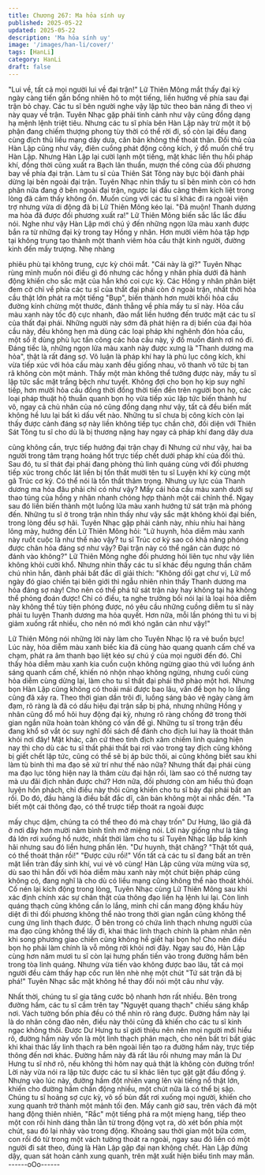 ```yaml
---
title: Chương 267: Ma hỏa sính uy
published: 2025-05-22
updated: 2025-05-22
description: 'Ma hỏa sính uy'
image: '/images/han-li/cover/'
tags: [HanLi]
category: HanLi
draft: false
---
```


"Lui về, tất cả mọi người lui về đại trận!" Lữ Thiên Mông mắt thấy
đại kỳ ngày càng tiến gần bổng nhiên hô to một tiếng, liền hướng
về phía sau đại trận bỏ chạy.
Các tu sĩ bên người nghe vậy lập tức theo bản năng đi theo vị này
quay về trận.
Tuyên Nhạc gặp phải tình cảnh như vậy cũng đồng dạng hạ mệnh
lệnh triệt tiêu.
Nhưng các tu sĩ phía bên Hàn Lập này trừ một ít bộ phận đang
chiếm thượng phong tùy thời có thể rời đi, số còn lại đều đang
cùng địch thủ liều mạng dây dưa, căn bản không thể thoát thân.
Đối thủ của Hàn Lập cũng như vây, điên cuồng phát động công
kích, ý đồ muốn chế trụ Hàn Lập.
Nhưng Hàn Lập lại cười lạnh một tiếng, mặt khác liền thu hồi
pháp khí, đồng thời cũng xuất ra Bạch lân thuẩn, mượn thế công
của đối phương bay về phía đại trận. Làm tu sĩ của Thiên Sát
Tông này bực bội đành phải dừng lại bên ngoài đại trận.
Tuyên Nhạc nhìn thấy tu sĩ bên mình còn có hơn phân nữa đang
ở bên ngoài đại trận, ngược lại đấu càng thêm kịch liệt trong lòng
đã cảm thấy không ổn. Muốn cùng với các tu sĩ khác đi ra ngoài
viện trợ nhưng vừa di động đã bị Lữ Thiên Mông kéo lại.
"Đã muộn! Thanh dương ma hỏa đã được đối phương xuất ra!"
Lữ Thiên Mông biến sắc lắc lắc đầu nói.
Nghe như vậy Hàn Lập mới chú ý đến những ngọn lữa màu xanh
được bắn ra từ những đại kỳ trong tay Hồng y nhân. Hơn mười
viêm hỏa tập hợp tại không trung tạo thành một thanh viêm hỏa
cầu thật kinh người, đường kinh đến mấy trượng. Nhẹ nhàng

phiêu phù tại không trung, cực kỳ chói mắt.
"Cái này là gì?"
Tuyên Nhạc rùng mình muốn nói điều gì đó nhưng các hồng y
nhân phía dưới đã hành động khiến cho sắc mặt của hắn khó coi
cực kỳ.
Các Hồng y nhân phân biệt đem cờ chỉ về phía các tu sĩ của thất
đại phái còn ở ngoài trận, nhất thời hỏa cầu thật lớn phát ra một
tiếng "Bụp", biến thành hơn mười khối hỏa cầu đường kính chừng
một thước, đánh thẳng về phía mấy tu sĩ này.
Hỏa cầu màu xanh này tốc độ cực nhanh, đảo mắt liền hướng
đến trước mặt các tu sĩ của thất đại phái.
Những người này sớm đã phát hiện ra dị biến của đại hỏa cầu
này, đều không hẹn mà dùng các loại pháp khí nghênh đón hỏa
cầu, một số ít dùng phù lục tấn công các hỏa cầu này, ý đồ muốn
đánh rơi nó đi.
Đáng tiếc là, những ngọn lửa màu xanh này được xưng là "Thanh
dương ma hỏa", thật là rất đáng sợ.
Vô luận là pháp khí hay là phù lục công kích, khi vừa tiếp xúc với
hỏa cầu màu xanh đều giống nhau, vô thanh vô tức bị tan rã
không còn một mảnh.
Thấy một màn không thể tưởng được này, mấy tu sĩ lập tức sắc
mặt trắng bệch như tuyết.
Không đợi cho bọn họ kịp suy nghĩ tiếp, hơn mười hỏa cầu đồng
thời đồng thời tiến đến trên người bọn họ, các loại pháp thuật hộ
thuẫn quanh bọn họ vừa tiếp xúc lập tức biến thành hư vô, ngay
cả chủ nhân của nó cũng đồng dạng như vậy, tất cả đều biến mất
không hề lưu lại bất kì dấu vết nào.
Những tu sĩ chưa bị công kích còn lại thấy được cảnh đáng sợ
này liền không tiếp tục chần chờ, đối diện với Thiên Sát Tông tu sĩ
cho dù là bị thương nặng hay ngay cả pháp khí đang dây dưa

cũng không cần, trực tiếp hướng đại trận chạy đi
Nhưng cứ như vậy, hai ba người trong tâm trạng hoảng hốt trực
tiếp chết dưới pháp khí của đối thủ.
Sau đó, tu sĩ thát đại phái đang phòng thủ linh quáng cùng với đối
phương tiếp xúc trong chốc lát liền bị tổn thất mười tên tu sĩ
Luyện khí kỳ cùng một gã Trúc cơ kỳ. Có thể nói là tổn thất thảm
trọng.
Nhưng uy lực của Thanh dương ma hỏa đâu phải chỉ có như
vậy?
Mấy cái hỏa cầu màu xanh dưới sự thao túng của hồng y nhân
nhanh chóng hợp thành một cái chỉnh thể. Ngay sau đó liền biến
thành một luồng lửa màu xanh hướng tứ sát trận mà phóng đến.
Những tu sĩ ở trong trận nhìn thấy như vậy sắc mặt không khỏi
đại biến, trong lòng đều sợ hãi.
Tuyên Nhạc gặp phải cảnh này, nhíu nhíu hai hàng lông mày,
hướng đến Lữ Thiên Mông hỏi:
"Lữ huynh, hỏa diễm màu xanh này ruốt cuộc là như thế nào vậy?
tu sĩ Trúc cơ kỳ sao có khả năng phóng được chân hỏa đáng sợ
như vậy? Đại trận này có thể ngăn cản được nó đánh vào
không?"
Lữ Thiên Mông nghe đối phương hỏi liên tục như vậy liên không
khỏi cười khổ. Nhưng nhìn thấy các tu sĩ khác đều ngưng thần
chăm chú nhìn hắn, đành phải bất đắc dĩ giải thích:
"Không dối gạt chư vị, Lữ mổ ngày đó giao chiến tại biên giới thì
ngẫu nhiên nhìn thấy Thanh dương ma hỏa đáng sợ này! Cho nên
có thể phá tứ sát trận này hay không tại hạ không thể phỏng đoán
được! Chỉ có điều, ta nghe trưởng bối nói lại là loại hỏa diễm này
không thể tùy tiện phóng được, nó yêu cầu những cuồng diễm tu
sĩ này phải tu luyện Thanh dương ma hỏa quyết. Hơn nữa, mỗi
lần phóng thì tu vi bị giảm xuống rất nhiều, cho nên nó mới khó
ngăn cản như vậy!"

Lữ Thiên Mông nói những lời này làm cho Tuyên Nhạc lộ ra vẻ
buồn bực!
Lúc này, hỏa diễm màu xanh biếc kia đã cùng hào quang quanh
cấm chế va chạm, phát ra âm thanh bạo liệt kéo sự chú ý của mọi
người đến đó.
Chỉ thấy hỏa diễm màu xanh kia cuồn cuộn không ngừng giao thủ
với luồng ánh sáng quanh cấm chế, khiến nó nhộn nhạo không
ngừng, nhưng cuối cùng hỏa diễm cùng dừng lại, làm cho tu sĩ
thất đại phái thở phào một hơi.
Nhưng bọn Hàn Lập cũng không có thoải mái được bao lâu, vấn
đề bọn họ lo lắng cũng đã xảy ra.
Theo thời gian dần trôi đi, luồng sáng bảo vệ ngày càng ảm đạm,
rõ ràng là đã có dấu hiệu đại trận sắp bị phá, nhưng những Hồng
y nhân cũng đổ mồ hôi huy động đại kỳ, nhưng rõ ràng chống đở
trong thời gian ngắn nữa hoàn toàn không có vấn đề gì.
Những tu sĩ trong trận đều đang khổ sở vắt óc suy nghĩ đối sách
để đánh cho địch lui hay là thoát thân khỏi nơi đây!
Mặt khác, căn cứ theo tình địch xâm chiếm linh quáng hiện nay
thì cho dù các tu sĩ thất phái thất bại rơi vào trong tay địch cũng
không bị giết chết lập tức, cũng có thể sẽ bị áp bức thôi, ai cũng
không biết sau khi làm tù binh thì ma đạo sẽ xử trí như thế nào
nữa?
Nhưng thất đại phái cùng ma đạo lục tông hiện nay là thâm cừu
đại hận rồi, làm sao có thể nương tay mà ưu đãi địch nhân được
chứ? Hơn nữa, đối phương còn am hiểu thủ đoạn luyện hồn
phách, chỉ điều này thôi cũng khiến cho tu sĩ bảy đại phái bất an
rồi.
Do đó, đầu hàng là điều bất đắc dĩ, căn bản không một ai nhắc
đến.
"Ta biết một cái thông đạo, có thể trược tiếp thoát ra ngoài được

mấy chục dặm, chúng ta có thể theo đó mà chạy trốn" Dư Hưng,
lão giả đã ở nơi đây hơn mười năm bình tĩnh mở miệng nói.
Lời này giống như là tăng đá lớn rơi xuống hồ nước, nhất thời
làm cho tu sĩ Tuyên Nhạc lắp bắp kinh hãi nhưng sau đó liền
hưng phấn lên.
"Dư huynh, thật chăng?
"Thật tốt quá, có thể thoát thân rồi!"
"Được cứu rồi!"
Vốn tất cả các tu sĩ đang bất an trên mặt liền tràn đầy sinh khí, vui
vẻ vô cùng!
Hàn Lập cũng vừa mừng vừa sợ, dù sao thì hắn đối với hỏa diễm
màu xanh này một chút biện pháp cũng không có, đang nghĩ là
cho dù có liều mạng cũng không thể nào thoát khỏi.
Cố nén lại kích động trong lòng, Tuyên Nhạc cùng Lữ Thiên Mông
sau khi xác định chính xác sự chân thật của thông đạo liền hạ
lệnh lui lại.
Còn linh quáng thạch cũng không cần lo lắng, mình chỉ cần mang
động khẩu hủy diệt đi thì đối phương không thể nào trong thời
gian ngắn cũng không thể cung ứng linh thạch được. Ở bên trong
có chứa linh thạch nhưng người của ma đạo cũng không thể lấy
đi, khai thác linh thạch chính là phàm nhân nên khi song phương
giao chiến cũng không hề giết hại bọn họ!
Cho nên điều bọn họ phải làm chính là vỗ mông rời khỏi nơi đây.
Ngay sau đó, Hàn Lập cùng hơn năm mươi tu sĩ còn lại hưng
phấn tiến vào trong đường hầm bên trong tòa linh quáng. Nhưng
vừa tiến vào không được bao lâu, tất cả mọi người đều cảm thấy
hạp cốc run lên nhè nhẹ một chút
"Tứ sát trận đã bị phá!" Tuyên Nhạc sắc mặt không hề thay đổi
nói một câu như vậy.

Nhất thời, chúng tu sĩ gia tăng cước bộ nhanh hơn rất nhiều.
Bên trong đường hầm, các tu sĩ cầm trên tay "Nguyệt quang
thạch" chiếu sáng khắp nơi. Vách tường bốn phía đều có thể nhìn
rõ ràng được. Đường hầm này lại là do nhân công đào nên, điều
này thôi cũng đã khiến cho các tu sĩ kinh ngạc không thôi.
Được Dư Hưng tu sĩ giới thiệu nên nên mọi người mới hiểu rõ,
đường hầm này vốn là một linh thạch phân mạch, cho nên bất tri
bất giác khi khai thác lấy linh thạch ra bên ngoài liền tạo ra đường
hầm này, trực tiếp thông đến nơi khác.
Đường hầm này đã rất lâu rồi nhưng may mắn là Dư Hưng tu sĩ
nhớ rõ, nếu không thì hôm nay quả thật là không còn đường trốn!
Lời này vừa nói ra lập tức được các tu sĩ khác liên tục gật gật đầu
đồng ý.
Nhưng vào lúc này, đường hầm đột nhiên vang lên vài tiếng nổ
thật lớn, khiến cho đường hầm chấn động nhiều, một chút nữa là
có thể bị sập.
Chúng tu sĩ hoảng sợ cực kỳ, vô số bùn đất rơi xuống mọi người,
khiến cho xung quanh trở thành một mảnh tối đen.
Mấy canh giờ sau, trên vách đá một hang động thiên nhiên, "Rắc"
một tiếng phá ra một miẹng hang, tiếp theo một con rối hình dáng
thằn lằn từ trong động vọt ra, dò xét bốn phía một chút, sau đó lại
nhảy vào trong động.
Khoảng sau thời gian một bữa cơm, con rối đó từ trong một vách
tường thoát ra ngoài, ngay sau đó liền có một người đi sát theo,
đúng là Hàn Lập gặp đại nạn không chết.
Hàn Lập đứng dậy, quan sát hoàn cảnh xung quanh, trên mặt
xuất hiện biểu tình may mắn.
------oOo------
